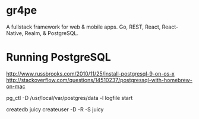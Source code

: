 # gr4pe
A fullstack framework for web &amp; mobile apps.  Go, REST, React, React-Native, Realm, &amp; PostgreSQL.

# Running PostgreSQL

http://www.russbrooks.com/2010/11/25/install-postgresql-9-on-os-x
http://stackoverflow.com/questions/14510237/postgressql-with-homebrew-on-mac

pg_ctl -D /usr/local/var/postgres/data -l logfile start

createdb juicy
createuser -D -R -S juicy
